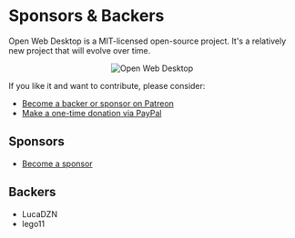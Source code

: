 # Sponsors & Backers

Open Web Desktop is a MIT-licensed open-source project.
It's a relatively new project that will evolve over time.  

<p align="center">
    <img src="https://i.imgur.com/Wu1wSQo.png" alt="Open Web Desktop" />
</p>

If you like it and want to contribute, please consider:
- <a href="https://hacklover.net/patreon">Become a backer or sponsor on Patreon</a>
- <a href="https://hacklover.net/paypal">Make a one-time donation via PayPal</a>

## Sponsors
- <a href="https://hacklover.net/patreon">Become a sponsor</a>

## Backers
- LucaDZN
- lego11